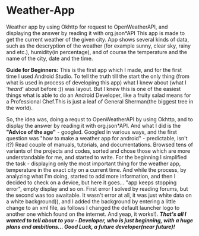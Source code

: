 # Weather-App
Weather app by using Okhttp for request to OpenWeatherAPI, and displaying the answer by reading it with org.json*API
This app is made to get the current weather of the given city. App shows several kinds of 
data, such as the descryption of the weather (for example sunny, clear sky, rainy and etc.),
humidity(in percentage), and of course the temperature and  the name of the city, date and the time.

**Guide for Beginners:**
This is the first app which I made, and for the first time I used Android Studio. To tell the
truth till the start the only thing (from what is used in process of developing this app)
what I knew about (what I '*heard*' about before :)) was layout. But I knew this is one of the
easiest things what is able to do an Android Developer, like a fruity salad means for a 
Professional Chef.This is just a leaf of General Sherman(the biggest tree in the world).

So, the idea was, doing a requst to OpenWeatherAPI by using Okhttp, and to display the answer 
by reading it with org.json*API. And what I did is the **"Advice of the age"** - googled. Googled in 
various ways, and the first question was "how to make a weather app for android" - predictable, 
isn't it?) Read couple of manuals, tutorials, and documentations. Browsed tens of variants of the
projects and codes, sorted and chose those which are more understandable for me, and started to 
write. For the beginning I simplified the task - displaying only the most important thing for the
weather app, temperature in the exact city on a current time. And while the process, by analyzing
what I'm doing, started to add more information, and then I decided to check on a device, but here
it goes... "app keeps stopping error", empty display and so on. First error I solved by reading 
forums, but the second was too awaitable. It wasn't error at all, it was just white data on a 
white background)), and I added the background by entering a little change to an xml file, as
follows I changed the default launcher logo to another one which found on the internet. 
And yeap, it works!). 
***That's all I wanted to tell about to you - Developer, who is just beginning, with a huge plans 
and ambitions... Good Luck, a future developer(near future)!***
